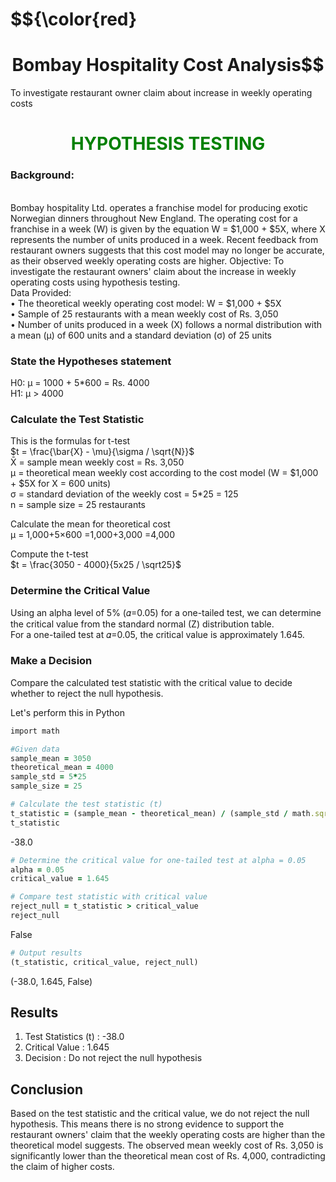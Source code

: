# $${\color{red}<h1 align="center">**Bombay Hospitality Cost Analysis**$$
To investigate restaurant owner claim about increase in weekly operating costs

# <h1 align="center"><font color='green'>**HYPOTHESIS TESTING**</font></h1>

### Background:
<br/>
Bombay hospitality Ltd. operates a franchise model for producing exotic Norwegian dinners throughout New England. The operating cost for a franchise in a week (W) is given by the equation W = $1,000 + $5X, where X represents the number of units produced in a week. Recent feedback from restaurant owners suggests that this cost model may no longer be accurate, as their observed weekly operating costs are higher.
Objective:
To investigate the restaurant owners' claim about the increase in weekly operating costs using hypothesis testing.
<br/>
Data Provided:
<br/>
•	The theoretical weekly operating cost model: W = $1,000 + $5X
<br/>
•	Sample of 25 restaurants with a mean weekly cost of Rs. 3,050
<br/>
•	Number of units produced in a week (X) follows a normal distribution with a mean (μ) of 600 units and a standard deviation (σ) of 25 units

### State the Hypotheses statement

H0: μ = 1000 + 5*600 = Rs. 4000
<br/>
H1: μ > 4000

### Calculate the Test Statistic

This is the formulas for t-test
<br/>
$t = \frac{\bar{X} - \mu}{\sigma / \sqrt{N}}$
<br/>
X̄ = sample mean weekly cost = Rs. 3,050
<br/>
μ = theoretical mean weekly cost according to the cost model (W = $1,000 + $5X for X = 600 units)
<br/>
σ = standard deviation of the weekly cost = 5*25 = 125
<br/>
n = sample size = 25 restaurants

Calculate the mean for theoretical cost
<br/>
μ = 1,000+5×600
  =1,000+3,000
  =4,000

Compute the t-test
<br/>
$t = \frac{3050 - 4000}{5x25 / \sqrt25}$
<br/>
### Determine the Critical Value

Using an alpha level of 5% (𝛼=0.05) for a one-tailed test, we can determine the critical value from the standard normal (Z) distribution table.
<br/>
For a one-tailed test at 𝛼=0.05, the critical value is approximately 1.645.

### Make a Decision

Compare the calculated test statistic with the critical value to decide whether to reject the null hypothesis.

Let's perform this in Python

```ruby
import math

#Given data
sample_mean = 3050
theoretical_mean = 4000
sample_std = 5*25
sample_size = 25

# Calculate the test statistic (t)
t_statistic = (sample_mean - theoretical_mean) / (sample_std / math.sqrt(sample_size))
t_statistic
```

-38.0

```ruby
# Determine the critical value for one-tailed test at alpha = 0.05
alpha = 0.05
critical_value = 1.645
```

```ruby
# Compare test statistic with critical value
reject_null = t_statistic > critical_value
reject_null
```
False

```ruby
# Output results
(t_statistic, critical_value, reject_null)
```

(-38.0, 1.645, False)

## **Results**


1. Test Statistics (t) : -38.0
2. Critical Value : 1.645
3. Decision : Do not reject the null hypothesis


## **Conclusion**

Based on the test statistic and the critical value, we do not reject the null hypothesis. This means there is no strong evidence to support the restaurant owners' claim that the weekly operating costs are higher than the theoretical model suggests. The observed mean weekly cost of Rs. 3,050 is significantly lower than the theoretical mean cost of Rs. 4,000, contradicting the claim of higher costs.
